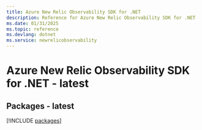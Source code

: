 ```yaml
---
title: Azure New Relic Observability SDK for .NET
description: Reference for Azure New Relic Observability SDK for .NET
ms.date: 01/31/2025
ms.topic: reference
ms.devlang: dotnet
ms.service: newrelicobservability
---
```

# Azure New Relic Observability SDK for .NET - latest
## Packages - latest
[!INCLUDE [packages](new-relic-observability-index.md)]